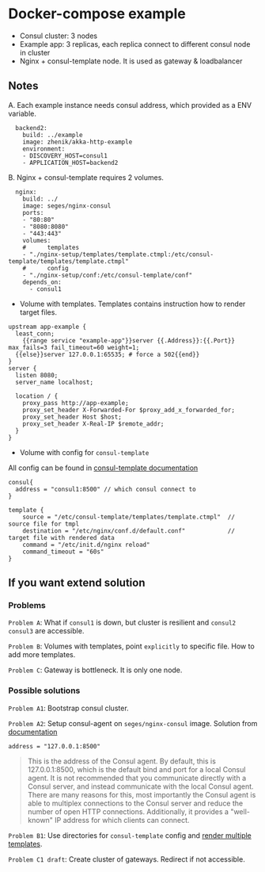 # Docker-compose example

* Consul cluster: 3 nodes
* Example app: 3 replicas, each replica connect to different consul node in cluster
* Nginx + consul-template node. It is used as gateway & loadbalancer 

## Notes

A. Each example instance needs consul address, which provided as a ENV variable.

```
  backend2:
    build: ../example
    image: zhenik/akka-http-example
    environment:
    - DISCOVERY_HOST=consul1
    - APPLICATION_HOST=backend2
```

B. Nginx + consul-template requires 2 volumes.  

```
  nginx:
    build: ../
    image: seges/nginx-consul
    ports:
    - "80:80"
    - "8080:8080"
    - "443:443"
    volumes:
    #      templates
    - "./nginx-setup/templates/template.ctmpl:/etc/consul-template/templates/template.ctmpl"
    #      config
    - "./nginx-setup/conf:/etc/consul-template/conf"
    depends_on:
      - consul1
```

- Volume with templates. Templates contains instruction how to render target files.

```
upstream app-example {
  least_conn;
    {{range service "example-app"}}server {{.Address}}:{{.Port}} max_fails=3 fail_timeout=60 weight=1;
  {{else}}server 127.0.0.1:65535; # force a 502{{end}}
}
server {
  listen 8080;
  server_name localhost;

  location / {
    proxy_pass http://app-example;
    proxy_set_header X-Forwarded-For $proxy_add_x_forwarded_for;
    proxy_set_header Host $host;
    proxy_set_header X-Real-IP $remote_addr;
  }
}
```

- Volume with config for `consul-template`

All config can be found in [consul-template documentation](https://github.com/hashicorp/consul-template#configuration-file-format)

```
consul{
  address = "consul1:8500" // which consul connect to 
}

template {
    source = "/etc/consul-template/templates/template.ctmpl"  // source file for tmpl
    destination = "/etc/nginx/conf.d/default.conf"            // target file with rendered data
    command = "/etc/init.d/nginx reload"                     
    command_timeout = "60s"
}
```

## If you want extend solution

### Problems

``Problem A``: What if `consul1` is down, but cluster is resilient and `consul2` `consul3` are accessible.  

``Problem B``: Volumes with templates, point `explicitly` to specific file. How to add more templates.

``Problem C``: Gateway is bottleneck. It is only one node. 

### Possible solutions

``Problem A1``: Bootstrap consul cluster.

``Problem A2``: Setup consul-agent on `seges/nginx-consul` image. Solution from [documentation](https://github.com/hashicorp/consul-template#configuration-file-format)  

`address = "127.0.0.1:8500"`
> This is the address of the Consul agent. By default, this is
    127.0.0.1:8500, which is the default bind and port for a local Consul
    agent. It is not recommended that you communicate directly with a Consul
    server, and instead communicate with the local Consul agent. There are many
    reasons for this, most importantly the Consul agent is able to multiplex
    connections to the Consul server and reduce the number of open HTTP
    connections. Additionally, it provides a "well-known" IP address for which
    clients can connect.  


``Problem B1``: Use directories for `consul-template` config and [render multiple templates](https://github.com/hashicorp/consul-template#command-line-flags). 

``Problem C1 draft``: Create cluster of gateways. Redirect if not accessible.